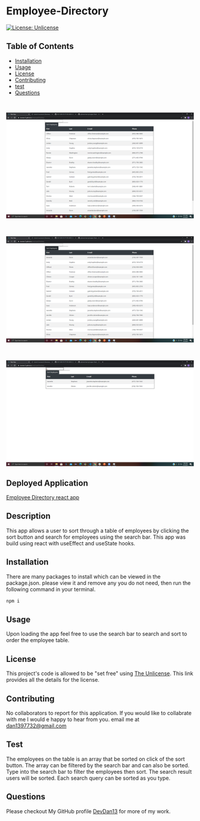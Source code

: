 # Employee-Directory

[![License: Unlicense](https://img.shields.io/badge/license-Unlicense-blue.svg)](http://unlicense.org/)

## Table of Contents

* [Installation](#installation)
* [Usage](#usage)
* [License](#license)
* [Contributing](#contributing)
* [test](#test)
* [Questions](#questions)

<br>

![Employee-Unsort](public\img\Employee-Unsort.png)

<br>

![Employee-Sort](public\img\Employee-Sort.png)

<br>

![Employee-Search](public\img\Employee-Search.png)
## Deployed Application

[Employee Directory react app](https://devdan13.github.io/employeeDirectory/)

## Description
This app allows a user to sort through a table of employees by clicking the sort button and search for employees using the search bar.  This app was build using react with useEffect and useState hooks.


## Installation
There are many packages to install which can be viewed in the package.json.  please view it and remove any you do not need, then run the following command in your terminal.

```bash
npm i
```
## Usage 
Upon loading the app feel free to use the search bar to search and sort to order the employee table.

## License

This project's code is allowed to be "set free" using [The Unlicense](https://unlicense.org/).  This link provides all the details for the license.

## Contributing
No collaborators to report for this application.  If you would like to collabrate with me I would e happy to hear from you.  email me at dan1397732@gmail.com

## Test
The employees on the table is an array that be sorted on click of the sort button.  The array can be filtered by the search bar and can also be sorted.  Type into the search bar to filter the employees then sort.  The search result users will be sorted.  Each search query can be sorted as you type.

## Questions

Please checkout My GitHub profile [DevDan13](https://github.com/DevDan13) for more of my work.
